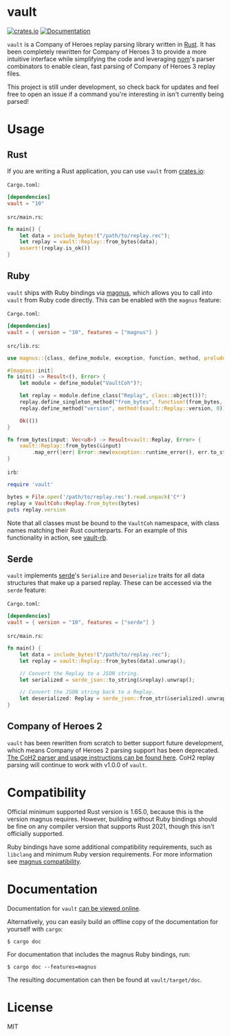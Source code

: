 # vault

[![crates.io](https://img.shields.io/crates/v/vault.svg)](https://crates.io/crates/vault) [![Documentation](https://img.shields.io/badge/View-Documentation-blue.svg)](https://docs.rs/vault/10.0.0/vault/)

`vault` is a Company of Heroes replay parsing library written in [Rust](https://www.rust-lang.org/). It has been completely rewritten for Company of Heroes 3 to provide a more intuitive interface while simplifying the code and leveraging [nom](https://github.com/rust-bakery/nom)'s parser combinators to enable clean, fast parsing of Company of Heroes 3 replay files.

This project is still under development, so check back for updates and feel free to open an issue if a command you're interesting in isn't currently being parsed!

# Usage

## Rust

If you are writing a Rust application, you can use `vault` from [crates.io](https://crates.io/crates/vault):

`Cargo.toml`:

```toml
[dependencies]
vault = "10"
```

`src/main.rs`:

```rust
fn main() {
    let data = include_bytes!("/path/to/replay.rec");
    let replay = vault::Replay::from_bytes(data);
    assert!(replay.is_ok())
}
```

## Ruby

`vault` ships with Ruby bindings via [magnus](https://github.com/matsadler/magnus), which allows you to call into `vault` from Ruby code directly. This can be enabled with the `magnus` feature:

`Cargo.toml`:

```toml
[dependencies]
vault = { version = "10", features = ["magnus"] }
```

`src/lib.rs`:

```rust
use magnus::{class, define_module, exception, function, method, prelude::*, Error};

#[magnus::init]
fn init() -> Result<(), Error> {
    let module = define_module("VaultCoh")?;

    let replay = module.define_class("Replay", class::object())?;
    replay.define_singleton_method("from_bytes", function!(from_bytes, 1))?;
    replay.define_method("version", method!(vault::Replay::version, 0))?;

    Ok(())
}

fn from_bytes(input: Vec<u8>) -> Result<vault::Replay, Error> {
    vault::Replay::from_bytes(&input)
        .map_err(|err| Error::new(exception::runtime_error(), err.to_string()))
}
```

`irb`:

```ruby
require 'vault'

bytes = File.open('/path/to/replay.rec').read.unpack('C*')
replay = VaultCoh::Replay.from_bytes(bytes)
puts replay.version
```

Note that all classes must be bound to the `VaultCoh` namespace, with class names matching their Rust counterparts. For an example of this functionality in action, see [vault-rb](https://github.com/ryantaylor/vault-rb).

## Serde

`vault` implements [serde](https://serde.rs/)'s `Serialize` and `Deserialize` traits for all data structures that make up a parsed replay. These can be accessed via the `serde` feature:

`Cargo.toml`:

```toml
[dependencies]
vault = { version = "10", features = ["serde"] }
```

`src/main.rs`:

```rust
fn main() {
    let data = include_bytes!("/path/to/replay.rec");
    let replay = vault::Replay::from_bytes(data).unwrap();

    // Convert the Replay to a JSON string.
    let serialized = serde_json::to_string(&replay).unwrap();

    // Convert the JSON string back to a Replay.
    let deserialized: Replay = serde_json::from_str(&serialized).unwrap();
}
```

## Company of Heroes 2

`vault` has been rewritten from scratch to better support future development, which means Company of Heroes 2 parsing support has been deprecated. [The CoH2 parser and usage instructions can be found here](https://github.com/ryantaylor/vault/tree/v1.0.0). CoH2 replay parsing will continue to work with v1.0.0 of `vault`.

# Compatibility

Official minimum supported Rust version is 1.65.0, because this is the version magnus requires. However, building without Ruby bindings should be fine on any compiler version that supports Rust 2021, though this isn't officially supported.

Ruby bindings have some additional compatibility requirements, such as `libclang` and minimum Ruby version requirements. For more information see [magnus compatibility](https://github.com/matsadler/magnus#compatibility).

# Documentation

Documentation for `vault` [can be viewed online](https://docs.rs/vault/10.0.0/vault/).

Alternatively, you can easily build an offline copy of the documentation for yourself with `cargo`:

```
$ cargo doc
```

For documentation that includes the magnus Ruby bindings, run:

```
$ cargo doc --features=magnus
```

The resulting documentation can then be found at `vault/target/doc`.

# License

MIT

